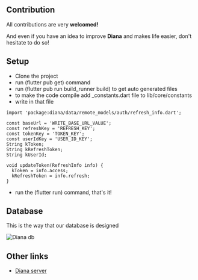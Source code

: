 ## Contribution

All contributions are very **welcomed!**

And even if you have an idea to improve **Diana** and makes life easier, don't hesitate to do so!

## Setup
- Clone the project
- run (flutter pub get) command
- run (flutter pub run build_runner build) to get auto generated files
- to make the code compile add _constants.dart file to lib/core/constants
- write in that file

```
import 'package:diana/data/remote_models/auth/refresh_info.dart';

const baseUrl = 'WRITE_BASE_URL_VALUE';
const refreshKey = 'REFRESH_KEY';
const tokenKey = 'TOKEN_KEY';
const userIdKey = 'USER_ID_KEY';
String kToken;
String kRefreshToken;
String kUserId;

void updateToken(RefreshInfo info) {
  kToken = info.access;
  kRefreshToken = info.refresh;
}

```

- run the (flutter run) command, that's it!

## Database

This is the way that our database is designed

![Diana db](https://user-images.githubusercontent.com/75932114/105176817-d1bb3280-5b36-11eb-9b13-9a1704f3bf31.png)

## Other links

- [Diana server](https://github.com/softshape-team/diana-server)
